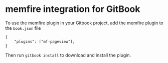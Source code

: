 # memfire integration for GitBook

To use the memfire plugin in your Gitbook project, add the memfire plugin to the `book.json` file

```
{
    "plugins": ["mf-pageview"],
}
```

Then run `gitbook install` to download and install the plugin.
